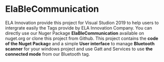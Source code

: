 # ElaBleCommunication

ELA Innovation provide this project for Visual Studion 2019 to help users to intergrate easily the Tags provide by ELA Innovation Company. You can directly use our Nuger Package **ElaBleCommunication** available on nuget.org or clone this project from Github. This project contains the **code of the Nuget Packag**e and a simple **User interface** to manage **Bluetooth scanner** for your windows project and use Gatt and Services to use **the connected mode** from our Bluetooth tag.
